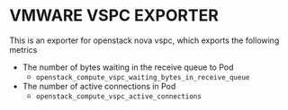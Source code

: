 # VMWARE VSPC EXPORTER

This is an exporter for openstack nova vspc, which exports the following metrics

- The number of bytes waiting in the receive queue to Pod
  - `openstack_compute_vspc_waiting_bytes_in_receive_queue`
- The number of active connections in Pod
  - `openstack_compute_vspc_active_connections`
